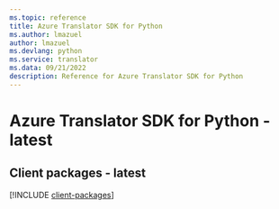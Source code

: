 ```yaml
---
ms.topic: reference
title: Azure Translator SDK for Python
ms.author: lmazuel
author: lmazuel
ms.devlang: python
ms.service: translator
ms.data: 09/21/2022
description: Reference for Azure Translator SDK for Python
---
```

# Azure Translator SDK for Python - latest

## Client packages - latest
[!INCLUDE [client-packages](translator-client-index.md)]